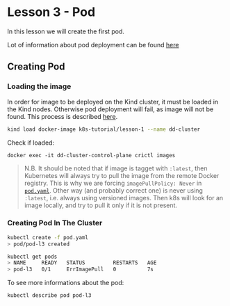 # Lesson 3 - Pod

In this lesson we will create the first pod.

Lot of information about pod deployment can be found [here](https://www.mirantis.com/blog/introduction-to-yaml-creating-a-kubernetes-deployment/)

## Creating Pod

### Loading the image
In order for image to be deployed on the Kind cluster, it must be loaded in the Kind nodes. Otherwise pod deployment will fail, as image will not be found.
This process is described [here](https://kind.sigs.k8s.io/docs/user/quick-start/#loading-an-image-into-your-cluster).

```bash
kind load docker-image k8s-tutorial/lesson-1 --name dd-cluster
```

Check if loaded:
```
docker exec -it dd-cluster-control-plane crictl images
```

> N.B. It should be noted that if image is tagget with `:latest`, then Kubernetes will always try to pull the image from the remote Docker registry.
> This is why we are forcing `imagePullPolicy: Never` in [`pod.yaml`](pod.yaml).
> Other way (and probably correct one) is never using `:latest`, i.e. always using versioned images. Then k8s will look for an image locally,
> and try to pull it only if it is not present.

### Creating Pod In The Cluster

```bash
kubectl create -f pod.yaml
> pod/pod-l3 created

kubectl get pods
> NAME     READY   STATUS         RESTARTS   AGE
> pod-l3   0/1     ErrImagePull   0          7s
```

To see more informations about the pod:
```bash
kubectl describe pod pod-l3
```



